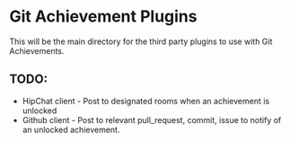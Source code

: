 Git Achievement Plugins
==========================
This will be the main directory for the third party plugins to use with Git Achievements.

## TODO: 
* HipChat client - Post to designated rooms when an achievement is unlocked 
* Github client - Post to relevant pull_request, commit, issue to notify of an unlocked achievement.  
